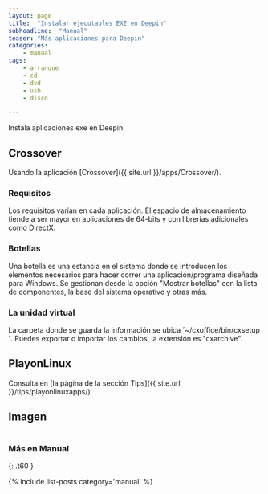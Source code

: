 ```yaml
---
layout: page
title:  "Instalar ejecutables EXE en Deepin"
subheadline:  "Manual"
teaser: "Más aplicaciones para Deepin"
categories:
    - manual
tags:
    - arranque
    - cd
    - dvd
    - usb
    - disco

---
```

Instala aplicaciones exe en Deepin.

## Crossover
Usando la aplicación [Crossover]({{ site.url }}/apps/Crossover/).

### Requisitos

Los requisitos varían en cada aplicación. El espacio de almacenamiento tiende a ser mayor en aplicaciones de 64-bits y con librerías adicionales como DirectX.

### Botellas

Una botella es una estancia en el sistema donde se introducen los elementos necesarios para hacer correr una aplicación/programa diseñada para Windows. Se gestionan desde la opción "Mostrar botellas" con la lista de componentes, la base del sistema operativo y otras más.

### La unidad virtual

La carpeta donde se guarda la información se ubica ´~/cxoffice/bin/cxsetup´. Puedes exportar o importar los cambios, la extensión es "cxarchive".

## PlayonLinux

Consulta en [la página de la sección Tips]({{ site.url }}/tips/playonlinuxapps/).

## Imagen

<div class="row">
    <div class="medium-12 columns t30">
    <img src="{{ site.urlimg }}crossover.png" alt="">
    </div><!-- /.medium-4.columns -->
</div>

### Más en Manual
{: .t60 }

{% include list-posts category='manual' %}
